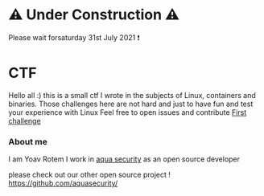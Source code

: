 # ⚠️ Under Construction ⚠️
Please wait forsaturday 31st July 2021 ❗ 

# CTF
Hello all :) this is a small ctf I wrote in the subjects of Linux, containers and binaries.
Those challenges here are not hard and just to have fun and test your experience with Linux 
Feel free to open issues and contribute 
[First challenge](First_Challenge.md)


### About me
I am Yoav Rotem I work in [aqua security](https://www.aquasec.com/) as an open source developer

please check out our other open source project ! 
https://github.com/aquasecurity/
